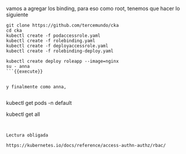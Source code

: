 vamos a agregar los binding, para eso como root, tenemos que hacer lo siguiente


```
git clone https://github.com/tercemundo/cka
cd cka
kubectl create -f podaccessrole.yaml
kubectl create -f rolebinding.yaml
kubectl create -f deployaccessrole.yaml
kubectl create -f rolebinding-deploy.yaml

kubectl create deploy roleapp --image=nginx
su - anna
```{{execute}}


y finalmente como anna, 


```
kubectl get pods -n default

kubectl get all
```{{execute}}


Lectura obligada

https://kubernetes.io/docs/reference/access-authn-authz/rbac/
